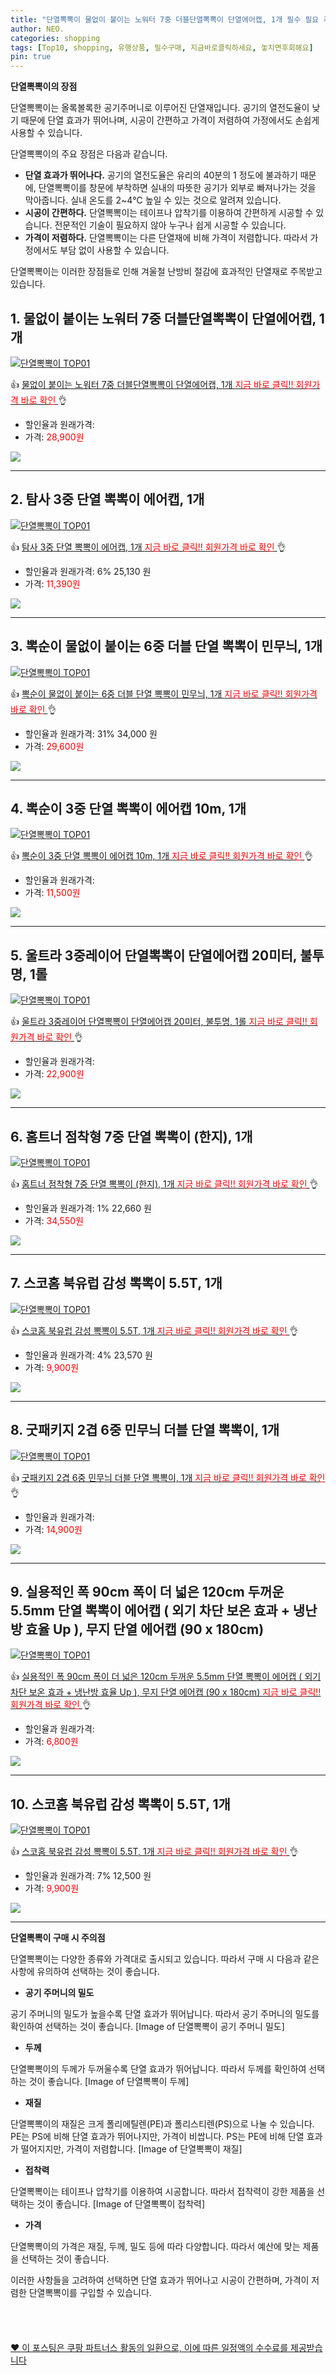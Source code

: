 ```yaml
---
title: "단열뽁뽁이 물없이 붙이는 노워터 7중 더블단열뽁뽁이 단열에어캡, 1개 필수 필요 추천 제품 비교 최저 가격 비교 장점 구매가이드"
author: NEO.
categories: shopping
tags: [Top10, shopping, 유행상품, 필수구매, 지금바로클릭하세요, 놓치면후회해요]
pin: true
---
```

**단열뽁뽁이의 장점**

단열뽁뽁이는 올록볼록한 공기주머니로 이루어진 단열재입니다. 공기의 열전도율이 낮기 때문에 단열 효과가 뛰어나며, 시공이 간편하고 가격이 저렴하여 가정에서도 손쉽게 사용할 수 있습니다.

단열뽁뽁이의 주요 장점은 다음과 같습니다.

* **단열 효과가 뛰어나다.** 공기의 열전도율은 유리의 40분의 1 정도에 불과하기 때문에, 단열뽁뽁이를 창문에 부착하면 실내의 따뜻한 공기가 외부로 빠져나가는 것을 막아줍니다. 실내 온도를 2~4℃ 높일 수 있는 것으로 알려져 있습니다.
* **시공이 간편하다.** 단열뽁뽁이는 테이프나 압착기를 이용하여 간편하게 시공할 수 있습니다. 전문적인 기술이 필요하지 않아 누구나 쉽게 시공할 수 있습니다.
* **가격이 저렴하다.** 단열뽁뽁이는 다른 단열재에 비해 가격이 저렴합니다. 따라서 가정에서도 부담 없이 사용할 수 있습니다.

단열뽁뽁이는 이러한 장점들로 인해 겨울철 난방비 절감에 효과적인 단열재로 주목받고 있습니다.

   

## 1. 물없이 붙이는 노워터 7중 더블단열뽁뽁이 단열에어캡, 1개

[![단열뽁뽁이 TOP01](https://thumbnail6.coupangcdn.com/thumbnails/remote/490x490ex/image/vendor_inventory/6f4b/f57b00a33de68b61a4407ae325ec3dda25d38c23e1e8a0876ee2653cb95c.jpg)](https://link.coupang.com/re/AFFSDP?lptag=AF3617701&subid=GithubCoopas&pageKey=2305209691&traceid=V0-153&itemId=3973276804&vendorItemId=71957622633)


👍 [물없이 붙이는 노워터 7중 더블단열뽁뽁이 단열에어캡, 1개 <font color=red> 지금 바로 클릭!! 회원가격 바로 확인 </font> ](https://link.coupang.com/re/AFFSDP?lptag=AF3617701&subid=GithubCoopas&pageKey=2305209691&traceid=V0-153&itemId=3973276804&vendorItemId=71957622633) 👌 


- 할인율과 원래가격: 
- 가격: <span style='color:red'>28,900원</span>

[![](/discount_price.png)](https://link.coupang.com/re/AFFSDP?lptag=AF3617701&subid=GithubCoopas&pageKey=2305209691&traceid=V0-153&itemId=3973276804&vendorItemId=71957622633)

---


   

## 2. 탐사 3중 단열 뽁뽁이 에어캡, 1개

[![단열뽁뽁이 TOP01](https://thumbnail8.coupangcdn.com/thumbnails/remote/490x490ex/image/retail/images/344052656882747-07032ce0-bf16-4d54-bb1b-49e4b3567f2e.jpg)](https://link.coupang.com/re/AFFSDP?lptag=AF3617701&subid=GithubCoopas&pageKey=320451654&traceid=V0-153&itemId=1025435884&vendorItemId=5468543804)


👍 [탐사 3중 단열 뽁뽁이 에어캡, 1개 <font color=red> 지금 바로 클릭!! 회원가격 바로 확인 </font> ](https://link.coupang.com/re/AFFSDP?lptag=AF3617701&subid=GithubCoopas&pageKey=320451654&traceid=V0-153&itemId=1025435884&vendorItemId=5468543804) 👌 


- 할인율과 원래가격: 6%  25,130   원
- 가격: <span style='color:red'>11,390원</span>

[![](/discount_price.png)](https://link.coupang.com/re/AFFSDP?lptag=AF3617701&subid=GithubCoopas&pageKey=320451654&traceid=V0-153&itemId=1025435884&vendorItemId=5468543804)

---


   

## 3. 뽁순이 물없이 붙이는 6중 더블 단열 뽁뽁이 민무늬, 1개

[![단열뽁뽁이 TOP01](https://thumbnail10.coupangcdn.com/thumbnails/remote/490x490ex/image/retail/images/1432005832481796-091d85ce-ff3d-4763-ac32-9627b78bc43a.jpg)](https://link.coupang.com/re/AFFSDP?lptag=AF3617701&subid=GithubCoopas&pageKey=295432281&traceid=V0-153&itemId=931666080&vendorItemId=5310232335)


👍 [뽁순이 물없이 붙이는 6중 더블 단열 뽁뽁이 민무늬, 1개 <font color=red> 지금 바로 클릭!! 회원가격 바로 확인 </font> ](https://link.coupang.com/re/AFFSDP?lptag=AF3617701&subid=GithubCoopas&pageKey=295432281&traceid=V0-153&itemId=931666080&vendorItemId=5310232335) 👌 


- 할인율과 원래가격: 31%  34,000   원
- 가격: <span style='color:red'>29,600원</span>

[![](/discount_price.png)](https://link.coupang.com/re/AFFSDP?lptag=AF3617701&subid=GithubCoopas&pageKey=295432281&traceid=V0-153&itemId=931666080&vendorItemId=5310232335)

---


   

## 4. 뽁순이 3중 단열 뽁뽁이 에어캡 10m, 1개

[![단열뽁뽁이 TOP01](https://thumbnail6.coupangcdn.com/thumbnails/remote/490x490ex/image/retail/images/606418533466588-07a137b0-70ce-494d-8734-d7cb08856911.jpg)](https://link.coupang.com/re/AFFSDP?lptag=AF3617701&subid=GithubCoopas&pageKey=34357682&traceid=V0-153&itemId=128179610&vendorItemId=3265409185)


👍 [뽁순이 3중 단열 뽁뽁이 에어캡 10m, 1개 <font color=red> 지금 바로 클릭!! 회원가격 바로 확인 </font> ](https://link.coupang.com/re/AFFSDP?lptag=AF3617701&subid=GithubCoopas&pageKey=34357682&traceid=V0-153&itemId=128179610&vendorItemId=3265409185) 👌 


- 할인율과 원래가격: 
- 가격: <span style='color:red'>11,500원</span>

[![](/discount_price.png)](https://link.coupang.com/re/AFFSDP?lptag=AF3617701&subid=GithubCoopas&pageKey=34357682&traceid=V0-153&itemId=128179610&vendorItemId=3265409185)

---


   

## 5. 울트라 3중레이어 단열뽁뽁이 단열에어캡 20미터, 불투명, 1롤

[![단열뽁뽁이 TOP01](https://thumbnail10.coupangcdn.com/thumbnails/remote/490x490ex/image/vendor_inventory/6ee8/aba4377043cb4fff8ff334a924d4e6ed088a9a5900b1400a129af3068628.jpg)](https://link.coupang.com/re/AFFSDP?lptag=AF3617701&subid=GithubCoopas&pageKey=7634859595&traceid=V0-153&itemId=20271563981&vendorItemId=3383324654)


👍 [울트라 3중레이어 단열뽁뽁이 단열에어캡 20미터, 불투명, 1롤 <font color=red> 지금 바로 클릭!! 회원가격 바로 확인 </font> ](https://link.coupang.com/re/AFFSDP?lptag=AF3617701&subid=GithubCoopas&pageKey=7634859595&traceid=V0-153&itemId=20271563981&vendorItemId=3383324654) 👌 


- 할인율과 원래가격: 
- 가격: <span style='color:red'>22,900원</span>

[![](/discount_price.png)](https://link.coupang.com/re/AFFSDP?lptag=AF3617701&subid=GithubCoopas&pageKey=7634859595&traceid=V0-153&itemId=20271563981&vendorItemId=3383324654)

---


   

## 6. 홈트너 점착형 7중 단열 뽁뽁이 (한지), 1개

[![단열뽁뽁이 TOP01](https://thumbnail10.coupangcdn.com/thumbnails/remote/490x490ex/image/vendor_inventory/2c88/cf390653f05628441e6392fb40edea1b59b04ce6597239cbf262d62f9ae4.jpg)](https://link.coupang.com/re/AFFSDP?lptag=AF3617701&subid=GithubCoopas&pageKey=7658181021&traceid=V0-153&itemId=16163833328&vendorItemId=83359434105)


👍 [홈트너 점착형 7중 단열 뽁뽁이 (한지), 1개 <font color=red> 지금 바로 클릭!! 회원가격 바로 확인 </font> ](https://link.coupang.com/re/AFFSDP?lptag=AF3617701&subid=GithubCoopas&pageKey=7658181021&traceid=V0-153&itemId=16163833328&vendorItemId=83359434105) 👌 


- 할인율과 원래가격: 1%  22,660   원
- 가격: <span style='color:red'>34,550원</span>

[![](/discount_price.png)](https://link.coupang.com/re/AFFSDP?lptag=AF3617701&subid=GithubCoopas&pageKey=7658181021&traceid=V0-153&itemId=16163833328&vendorItemId=83359434105)

---


   

## 7. 스코홈 북유럽 감성 뽁뽁이 5.5T, 1개

[![단열뽁뽁이 TOP01](https://thumbnail6.coupangcdn.com/thumbnails/remote/490x490ex/image/product/image/vendoritem/2019/01/28/3050474905/1022ae3a-e852-40f5-ba1e-b37106264ce7.jpg)](https://link.coupang.com/re/AFFSDP?lptag=AF3617701&subid=GithubCoopas&pageKey=7685329560&traceid=V0-153&itemId=20536756491&vendorItemId=3050474905)


👍 [스코홈 북유럽 감성 뽁뽁이 5.5T, 1개 <font color=red> 지금 바로 클릭!! 회원가격 바로 확인 </font> ](https://link.coupang.com/re/AFFSDP?lptag=AF3617701&subid=GithubCoopas&pageKey=7685329560&traceid=V0-153&itemId=20536756491&vendorItemId=3050474905) 👌 


- 할인율과 원래가격: 4%  23,570   원
- 가격: <span style='color:red'>9,900원</span>

[![](/discount_price.png)](https://link.coupang.com/re/AFFSDP?lptag=AF3617701&subid=GithubCoopas&pageKey=7685329560&traceid=V0-153&itemId=20536756491&vendorItemId=3050474905)

---


   

## 8. 굿패키지 2겹 6중 민무늬 더블 단열 뽁뽁이, 1개

[![단열뽁뽁이 TOP01](https://thumbnail10.coupangcdn.com/thumbnails/remote/490x490ex/image/vendor_inventory/c3d1/71d6500112cac03972be7ed58f367c4cbbbe0329a8ede6a6ed398c49767e.jpg)](https://link.coupang.com/re/AFFSDP?lptag=AF3617701&subid=GithubCoopas&pageKey=933396&traceid=V0-153&itemId=3832262&vendorItemId=3348680564)


👍 [굿패키지 2겹 6중 민무늬 더블 단열 뽁뽁이, 1개 <font color=red> 지금 바로 클릭!! 회원가격 바로 확인 </font> ](https://link.coupang.com/re/AFFSDP?lptag=AF3617701&subid=GithubCoopas&pageKey=933396&traceid=V0-153&itemId=3832262&vendorItemId=3348680564) 👌 


- 할인율과 원래가격: 
- 가격: <span style='color:red'>14,900원</span>

[![](/discount_price.png)](https://link.coupang.com/re/AFFSDP?lptag=AF3617701&subid=GithubCoopas&pageKey=933396&traceid=V0-153&itemId=3832262&vendorItemId=3348680564)

---


   

## 9. 실용적인 폭 90cm 폭이 더 넓은 120cm 두꺼운 5.5mm 단열 뽁뽁이 에어캡 ( 외기 차단 보온 효과 + 냉난방 효율 Up ), 무지 단열 에어캡 (90 x 180cm)

[![단열뽁뽁이 TOP01](https://thumbnail9.coupangcdn.com/thumbnails/remote/490x490ex/image/vendor_inventory/284b/c8389f1ee9815c0be4b2d3aba2fd84df2715bb03bac154baa93d7bb2aa94.jpg)](https://link.coupang.com/re/AFFSDP?lptag=AF3617701&subid=GithubCoopas&pageKey=7704085269&traceid=V0-153&itemId=20634469577&vendorItemId=87699899792)


👍 [실용적인 폭 90cm 폭이 더 넓은 120cm 두꺼운 5.5mm 단열 뽁뽁이 에어캡 ( 외기 차단 보온 효과 + 냉난방 효율 Up ), 무지 단열 에어캡 (90 x 180cm) <font color=red> 지금 바로 클릭!! 회원가격 바로 확인 </font> ](https://link.coupang.com/re/AFFSDP?lptag=AF3617701&subid=GithubCoopas&pageKey=7704085269&traceid=V0-153&itemId=20634469577&vendorItemId=87699899792) 👌 


- 할인율과 원래가격: 
- 가격: <span style='color:red'>6,800원</span>

[![](/discount_price.png)](https://link.coupang.com/re/AFFSDP?lptag=AF3617701&subid=GithubCoopas&pageKey=7704085269&traceid=V0-153&itemId=20634469577&vendorItemId=87699899792)

---


   

## 10. 스코홈 북유럽 감성 뽁뽁이 5.5T, 1개

[![단열뽁뽁이 TOP01](https://thumbnail8.coupangcdn.com/thumbnails/remote/490x490ex/image/product/image/vendoritem/2019/01/28/3050474907/9e4d145e-acbe-4cfd-a701-4a27a71a38e4.jpg)](https://link.coupang.com/re/AFFSDP?lptag=AF3617701&subid=GithubCoopas&pageKey=7685329559&traceid=V0-153&itemId=20536756476&vendorItemId=3050474907)


👍 [스코홈 북유럽 감성 뽁뽁이 5.5T, 1개 <font color=red> 지금 바로 클릭!! 회원가격 바로 확인 </font> ](https://link.coupang.com/re/AFFSDP?lptag=AF3617701&subid=GithubCoopas&pageKey=7685329559&traceid=V0-153&itemId=20536756476&vendorItemId=3050474907) 👌 


- 할인율과 원래가격: 7%  12,500   원
- 가격: <span style='color:red'>9,900원</span>

[![](/discount_price.png)](https://link.coupang.com/re/AFFSDP?lptag=AF3617701&subid=GithubCoopas&pageKey=7685329559&traceid=V0-153&itemId=20536756476&vendorItemId=3050474907)

---
**단열뽁뽁이 구매 시 주의점**

단열뽁뽁이는 다양한 종류와 가격대로 출시되고 있습니다. 따라서 구매 시 다음과 같은 사항에 유의하여 선택하는 것이 좋습니다.

* **공기 주머니의 밀도**

공기 주머니의 밀도가 높을수록 단열 효과가 뛰어납니다. 따라서 공기 주머니의 밀도를 확인하여 선택하는 것이 좋습니다.
[Image of 단열뽁뽁이 공기 주머니 밀도]
* **두께**

단열뽁뽁이의 두께가 두꺼울수록 단열 효과가 뛰어납니다. 따라서 두께를 확인하여 선택하는 것이 좋습니다.
[Image of 단열뽁뽁이 두께]
* **재질**

단열뽁뽁이의 재질은 크게 폴리에틸렌(PE)과 폴리스티렌(PS)으로 나눌 수 있습니다. PE는 PS에 비해 단열 효과가 뛰어나지만, 가격이 비쌉니다. PS는 PE에 비해 단열 효과가 떨어지지만, 가격이 저렴합니다.
[Image of 단열뽁뽁이 재질]
* **접착력**

단열뽁뽁이는 테이프나 압착기를 이용하여 시공합니다. 따라서 접착력이 강한 제품을 선택하는 것이 좋습니다.
[Image of 단열뽁뽁이 접착력]
* **가격**

단열뽁뽁이의 가격은 재질, 두께, 밀도 등에 따라 다양합니다. 따라서 예산에 맞는 제품을 선택하는 것이 좋습니다.

이러한 사항들을 고려하여 선택하면 단열 효과가 뛰어나고 시공이 간편하며, 가격이 저렴한 단열뽁뽁이를 구입할 수 있습니다.<br><br><br><br><br> [ ❤  이 포스팅은 쿠팡 파트너스 활동의 일환으로, 이에 따른 일정액의 수수료를 제공받습니다](https://link.coupang.com/a/bcEFyh)
